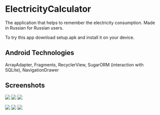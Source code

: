 # ElectricityCalculator
The application that helps to remember the electricity consumption. Made in Russian for Russian users.

To try this app download setup.apk and install it on your device.

## Android Technologies
ArrayAdapter, Fragments, RecyclerView, SugarORM (interaction with SQLite), NavigationDrawer

## Screenshots

![](https://github.com/raskolnikoff1147/ElectricityCalculator/blob/master/NavDrawer.jpg)
![](https://github.com/raskolnikoff1147/ElectricityCalculator/blob/master/1RateCounter.jpg)
![](https://github.com/raskolnikoff1147/ElectricityCalculator/blob/master/2RateCounter.jpg)

![](https://github.com/raskolnikoff1147/ElectricityCalculator/blob/master/3RateCounter.jpg)
![](https://github.com/raskolnikoff1147/ElectricityCalculator/blob/master/HistoryList.jpg)
![](https://github.com/raskolnikoff1147/ElectricityCalculator/blob/master/HistoryExample.jpg)
